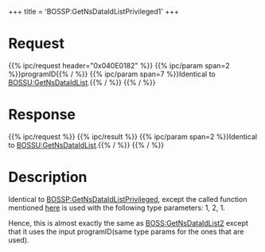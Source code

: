 +++
title = 'BOSSP:GetNsDataIdListPrivileged1'
+++

# Request

{{% ipc/request header="0x040E0182" %}}
{{% ipc/param span=2 %}}programID{{% / %}}
{{% ipc/param span=7 %}}Identical to [BOSSU:GetNsDataIdList](BOSSU:GetNsDataIdList "wikilink").{{% / %}}
{{% / %}}

# Response

{{% ipc/request %}}
{{% ipc/result %}}
{{% ipc/param span=2 %}}Identical to [BOSSU:GetNsDataIdList](BOSSU:GetNsDataIdList "wikilink").{{% / %}}
{{% / %}}

# Description

Identical to [BOSSP:GetNsDataIdListPrivileged](BOSSP:GetNsDataIdListPrivileged "wikilink"), except the called function mentioned [here](BOSSU:GetNsDataIdList "wikilink") is used with the following type parameters: 1, 2, 1.

Hence, this is almost exactly the same as [BOSS:GetNsDataIdList2](BOSS:GetNsDataIdList2 "wikilink") except that it uses the input programID(same type params for the ones that are used).
